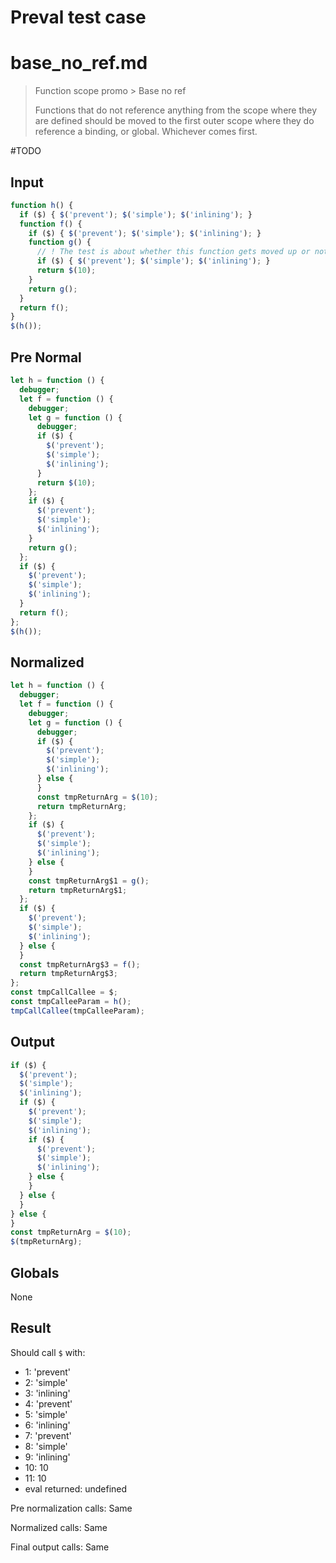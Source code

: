 # Preval test case

# base_no_ref.md

> Function scope promo > Base no ref
>
> Functions that do not reference anything from the scope where they are defined should be moved to the first outer scope where they do reference a binding, or global. Whichever comes first.

#TODO

## Input

`````js filename=intro
function h() {
  if ($) { $('prevent'); $('simple'); $('inlining'); }
  function f() {
    if ($) { $('prevent'); $('simple'); $('inlining'); }
    function g() {
      // ! The test is about whether this function gets moved up or not
      if ($) { $('prevent'); $('simple'); $('inlining'); }
      return $(10);
    }
    return g();
  }
  return f();
}
$(h());
`````

## Pre Normal

`````js filename=intro
let h = function () {
  debugger;
  let f = function () {
    debugger;
    let g = function () {
      debugger;
      if ($) {
        $('prevent');
        $('simple');
        $('inlining');
      }
      return $(10);
    };
    if ($) {
      $('prevent');
      $('simple');
      $('inlining');
    }
    return g();
  };
  if ($) {
    $('prevent');
    $('simple');
    $('inlining');
  }
  return f();
};
$(h());
`````

## Normalized

`````js filename=intro
let h = function () {
  debugger;
  let f = function () {
    debugger;
    let g = function () {
      debugger;
      if ($) {
        $('prevent');
        $('simple');
        $('inlining');
      } else {
      }
      const tmpReturnArg = $(10);
      return tmpReturnArg;
    };
    if ($) {
      $('prevent');
      $('simple');
      $('inlining');
    } else {
    }
    const tmpReturnArg$1 = g();
    return tmpReturnArg$1;
  };
  if ($) {
    $('prevent');
    $('simple');
    $('inlining');
  } else {
  }
  const tmpReturnArg$3 = f();
  return tmpReturnArg$3;
};
const tmpCallCallee = $;
const tmpCalleeParam = h();
tmpCallCallee(tmpCalleeParam);
`````

## Output

`````js filename=intro
if ($) {
  $('prevent');
  $('simple');
  $('inlining');
  if ($) {
    $('prevent');
    $('simple');
    $('inlining');
    if ($) {
      $('prevent');
      $('simple');
      $('inlining');
    } else {
    }
  } else {
  }
} else {
}
const tmpReturnArg = $(10);
$(tmpReturnArg);
`````

## Globals

None

## Result

Should call `$` with:
 - 1: 'prevent'
 - 2: 'simple'
 - 3: 'inlining'
 - 4: 'prevent'
 - 5: 'simple'
 - 6: 'inlining'
 - 7: 'prevent'
 - 8: 'simple'
 - 9: 'inlining'
 - 10: 10
 - 11: 10
 - eval returned: undefined

Pre normalization calls: Same

Normalized calls: Same

Final output calls: Same
